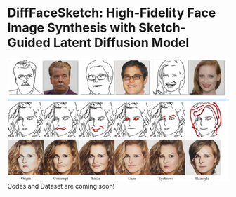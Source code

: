 # DiffFaceSketch: High-Fidelity Face Image Synthesis with Sketch-Guided Latent Diffusion Model
![image](./static/images/teaser_vf.png)
Codes and Dataset are coming soon!